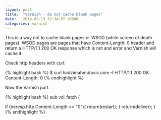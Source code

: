```yaml
---
layout: post
title:  "Varnish - do not cache blank pages"
date:   2014-09-19 12:34:07 +0000
categories: varnish
---
```

This is a way not to cache blank pages or WSOD (white screen of death pages). WSOD pages are pages that have Content-Length: 0 header and return a HTTP/1.1 200 OK response which is not and error and Varnish will cache it.

Check http headers with curl.


{% highlight bash %}
$ curl hadzimahmutovic.com -I
HTTP/1.1 200 OK
Content-Length: 0
{% endhighlight %}

Now the Varnish part.


{% highlight bash %}
sub vcl_fetch {

if (beresp.http.Content-Length == "0"){
return(restart);
}
return(deliver);
}
{% endhighlight %}
